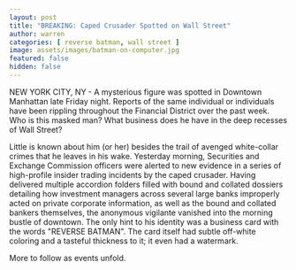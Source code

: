 ```yaml
---
layout: post
title: "BREAKING: Caped Crusader Spotted on Wall Street"
author: warren
categories: [ reverse batman, wall street ]
image: assets/images/batman-on-computer.jpg
featured: false
hidden: false
---
```


NEW YORK CITY, NY - A mysterious figure was spotted in Downtown Manhattan late Friday night. Reports of the same individual or individuals have been rippling throughout the Financial District over the past week. Who is this masked man? What business does he have in the deep recesses of Wall Street?

Little is known about him (or her) besides the trail of avenged white-collar crimes that he leaves in his wake. Yesterday morning, Securities and Exchange Commission officers were alerted to new evidence in a series of high-profile insider trading incidents by the caped crusader. Having delivered multiple accordion folders filled with bound and collated dossiers detailing how investment managers across several large banks improperly acted on private corporate information, as well as the bound and collated bankers themselves, the anonymous vigilante vanished into the morning bustle of downtown. The only hint to his identity was a business card with the words "REVERSE BATMAN". The card itself had subtle off-white coloring and a tasteful thickness to it; it even had a watermark.

More to follow as events unfold.
